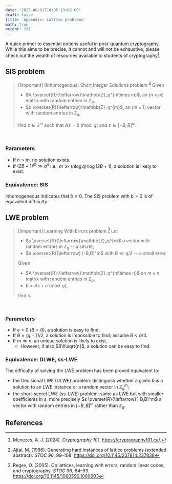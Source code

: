 ```yaml
---
date: '2025-08-01T10:05:13+02:00'
draft: false
title: 'Appendix: Lattice problems'
math: true
weight: 291
---
```


A quick primer to essential notions useful in post-quantum cryptography. While this aims to be precise, it cannot and will not be exhaustive; please check out the wealth of resources available to students of cryptography[^Menezes24].

## SIS problem

> [!important] (Inhomogenous) Short Integer Solutions problem [^Ajtai96]
> Given
> - $A \overset{R}{\leftarrow}\mathbb{Z}_q^{n\times m}$, an $(n\times m)$ matrix with random entries in $\mathbb{Z}_q$,
> - $b \overset{R}{\leftarrow}\mathbb{Z}_q^{m}$, an $(m \times 1)$ vector with random entries in $\mathbb{Z}_q$,
> 
> find $z \in\mathbb{Z}^{m}$ such that $Az=b\pmod{q}$ and $z\in[-B,B]^m$.


<br>
<div class=tikz>
<script type="text/tikz">
    \definecolor{prussianblue}{HTML}{113285}
    \definecolor{marigold}{HTML}{FFB11B}
    \definecolor{rosered}{HTML}{D0104C}
  \begin{tikzpicture}[scale=1,
    A/.style={draw=prussianblue!60, fill=prussianblue!10, line width=1mm, minimum size=15mm, font={\bfseries\Large}},
    S/.style={draw=rosered!60, fill=rosered!10, line width=1mm, minimum size=15mm, font={\bfseries\Large}},
    Eq/.style={font={\bfseries\Huge},anchor=base}
    ]
    %\draw[A] (0,0) rectangle ++(2,.5);
    %\draw[A] (2,2) rectangle ++(2,.5);
    \foreach  \x/\y/\style/\row/\col/\text[count=\c] in {%
      0/0/A/2/4/$A$,
      4.5/-2/S/4/1/$z$,
      7/0/A/2/1/$b$}
    {% \node [left] at (0,\y) {\l};
      \draw [\style] (\x,\y) rectangle (\x+\col,\y+\row);
      \node [Eq] at (\x+\col/2,\y+\row-1.3) {\text};
    }
    \node [Eq] at (6.2,.7) {$=$};
    \node [Eq] at (9.7,.7) {$\pmod{q}$};
  \end{tikzpicture}
</script>
</div>


### Parameters
- If $n>m$, no solution exists.
- If $(2B+1)^m \gg q^n$ i.e., $m \gg (n \log q)/\log(2B + 1)$, a solution is likely to exist.

### Equivalence: SIS

Inhomogeneous indicates that $b\neq 0$. The SIS problem with $b=0$ is of equivalent difficulty.


## LWE problem

> [!important] Learning With Errors problem [^Regev05]
> Let 
> - $s \overset{R}{\leftarrow}\mathbb{Z}_q^{n}$ a vector with random entries in $\mathbb{Z}_q$ -- a secret;
> - $e \overset{R}{\leftarrow} [-B,B]^m$ with $B \ll q/2$ -- a small error.
> 
> Given
> - $A \overset{R}{\leftarrow}\mathbb{Z}_q^{m\times n}$ an $m\times n$ matrix with random entries in $\mathbb{Z}_q$,
> - $b = As+e \pmod{q}$,
> 
> find $s$.

<br>
<div class=tikz>
<script type="text/tikz">
    \definecolor{prussianblue}{HTML}{113285}
    \definecolor{marigold}{HTML}{FFB11B}
    \definecolor{rosered}{HTML}{D0104C}
  \begin{tikzpicture}[scale=1,
    A/.style={draw=prussianblue!60, fill=prussianblue!10, line width=1mm, minimum size=15mm, font={\bfseries\Large}},
    S/.style={draw=rosered!60, fill=rosered!10, line width=1mm, minimum size=15mm, font={\bfseries\Large}},
    E/.style={draw=marigold!60, fill=marigold!10, line width=1mm, minimum size=15mm, font={\bfseries\Large}},
    Eq/.style={font={\bfseries\Huge},anchor=base}
    ]
    %\draw[A] (0,0) rectangle ++(2,.5);
    %\draw[A] (2,2) rectangle ++(2,.5);
    \foreach  \x/\y/\style/\row/\col/\text[count=\c] in {%
      0/-\row+2/A/4/2/$A$,
      2.4/0/S/2/1/$s$,
      4.5/-\row+2/E/4/1/$e$,
      7/0/A/2/1/$b$}
    {% \node [left] at (0,\y) {\l};
      \draw [\style] (\x,\y) rectangle (\x+\col,\y+\row);
      \node [Eq] at (\x+\col/2,\y+\row-1.3) {\text};
    }
    \node [Eq] at (4,.7) {$+$};
    \node [Eq] at (6.2,.7) {$=$};
    \node [Eq] at (9.7,.7) {$\pmod{q}$};
  \end{tikzpicture}
</script>
</div>

### Parameters
- If $e=0$ ($B=0$), a solution is easy to find.
- If $B=(q-1)/2$, a solution is impossible to find; assume $B<q/4$.
- If $m\gg n$, an unique solution is likely to exist.
  - However, if also $B\ll\sqrt{n}$, a solution can be easy to find.

### Equivalence: DLWE, ss-LWE

The difficulty of solving the LWE problem has been proved equivalent to:

- the Decisional LWE (DLWE) problem: distinguish whether a given $\tilde{b}$ is a solution to an LWE instance or a random vector in $\mathbb{Z}_q^{m}$;
- the short-secret LWE (ss-LWE) problem: same as LWE but with smaller coefficients in $s$, more precisely $s \overset{R}{\leftarrow}[-B,B]^m$ a vector with random entries in $[-B,B]^m$ rather than $\mathbb{Z}_q$.

## References

[^Ajtai96]: Ajtai, M. (1996). Generating hard instances of lattice problems
(extended abstract). *STOC 96*, 99–108.
https://doi.org/10.1145/237814.237838

[^Menezes24]: Menezes, A. J. (2024). *Cryptography 101*.
<https://cryptography101.ca/>.

[^Regev05]: Regev, O. (2005). On lattices, learning with errors, random linear
codes, and cryptography. *STOC 96*, 84–93.
https://doi.org/10.1145/1060590.1060603